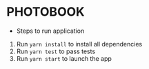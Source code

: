 # PHOTOBOOK  

- Steps to run application
1. Run `yarn install` to install all dependencies  
2. Run `yarn test` to pass tests
2. Run `yarn start` to launch the app